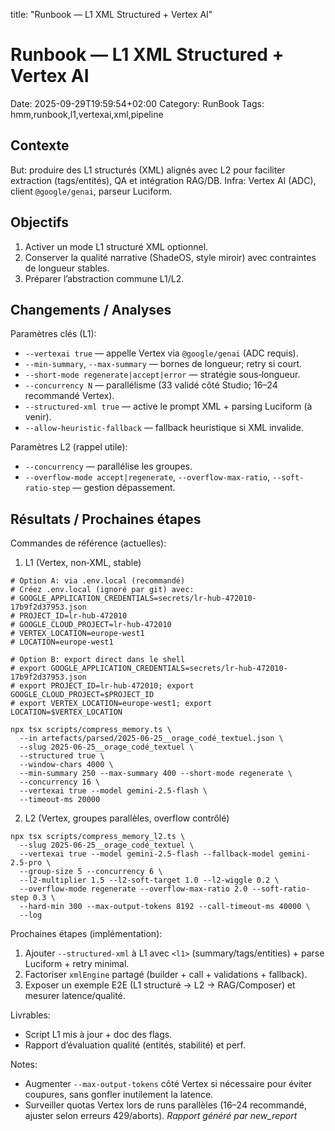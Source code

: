 title: "Runbook — L1 XML Structured + Vertex AI"

# Runbook — L1 XML Structured + Vertex AI

Date: 2025-09-29T19:59:54+02:00
Category: RunBook
Tags: hmm,runbook,l1,vertexai,xml,pipeline

## Contexte
But: produire des L1 structurés (XML) alignés avec L2 pour faciliter extraction (tags/entités), QA et intégration RAG/DB.
Infra: Vertex AI (ADC), client `@google/genai`, parseur Luciform.
## Objectifs
1) Activer un mode L1 structuré XML optionnel.
2) Conserver la qualité narrative (ShadeOS, style miroir) avec contraintes de longueur stables.
3) Préparer l’abstraction commune L1/L2.
## Changements / Analyses
Paramètres clés (L1):
- `--vertexai true` — appelle Vertex via `@google/genai` (ADC requis).
- `--min-summary`, `--max-summary` — bornes de longueur; retry si court.
- `--short-mode regenerate|accept|error` — stratégie sous‑longueur.
- `--concurrency N` — parallélisme (33 validé côté Studio; 16–24 recommandé Vertex).
- `--structured-xml true` — active le prompt XML + parsing Luciform (à venir).
- `--allow-heuristic-fallback` — fallback heuristique si XML invalide.

Paramètres L2 (rappel utile):
- `--concurrency` — parallélise les groupes.
- `--overflow-mode accept|regenerate`, `--overflow-max-ratio`, `--soft-ratio-step` — gestion dépassement.
## Résultats / Prochaines étapes
Commandes de référence (actuelles):

1) L1 (Vertex, non‑XML, stable)
```
# Option A: via .env.local (recommandé)
# Créez .env.local (ignoré par git) avec:
# GOOGLE_APPLICATION_CREDENTIALS=secrets/lr-hub-472010-17b9f2d37953.json
# PROJECT_ID=lr-hub-472010
# GOOGLE_CLOUD_PROJECT=lr-hub-472010
# VERTEX_LOCATION=europe-west1
# LOCATION=europe-west1

# Option B: export direct dans le shell
# export GOOGLE_APPLICATION_CREDENTIALS=secrets/lr-hub-472010-17b9f2d37953.json
# export PROJECT_ID=lr-hub-472010; export GOOGLE_CLOUD_PROJECT=$PROJECT_ID
# export VERTEX_LOCATION=europe-west1; export LOCATION=$VERTEX_LOCATION

npx tsx scripts/compress_memory.ts \
  --in artefacts/parsed/2025-06-25__orage_codé_textuel.json \
  --slug 2025-06-25__orage_codé_textuel \
  --structured true \
  --window-chars 4000 \
  --min-summary 250 --max-summary 400 --short-mode regenerate \
  --concurrency 16 \
  --vertexai true --model gemini-2.5-flash \
  --timeout-ms 20000
```

2) L2 (Vertex, groupes parallèles, overflow contrôlé)
```
npx tsx scripts/compress_memory_l2.ts \
  --slug 2025-06-25__orage_codé_textuel \
  --vertexai true --model gemini-2.5-flash --fallback-model gemini-2.5-pro \
  --group-size 5 --concurrency 6 \
  --l2-multiplier 1.5 --l2-soft-target 1.0 --l2-wiggle 0.2 \
  --overflow-mode regenerate --overflow-max-ratio 2.0 --soft-ratio-step 0.3 \
  --hard-min 300 --max-output-tokens 8192 --call-timeout-ms 40000 \
  --log
```

Prochaines étapes (implémentation):
1) Ajouter `--structured-xml` à L1 avec `<l1>` (summary/tags/entities) + parse Luciform + retry minimal.
2) Factoriser `xmlEngine` partagé (builder + call + validations + fallback).
3) Exposer un exemple E2E (L1 structuré → L2 → RAG/Composer) et mesurer latence/qualité.

Livrables:
- Script L1 mis à jour + doc des flags.
- Rapport d’évaluation qualité (entités, stabilité) et perf.

Notes:
- Augmenter `--max-output-tokens` côté Vertex si nécessaire pour éviter coupures, sans gonfler inutilement la latence.
- Surveiller quotas Vertex lors de runs parallèles (16–24 recommandé, ajuster selon erreurs 429/aborts).
*Rapport généré par new_report*
